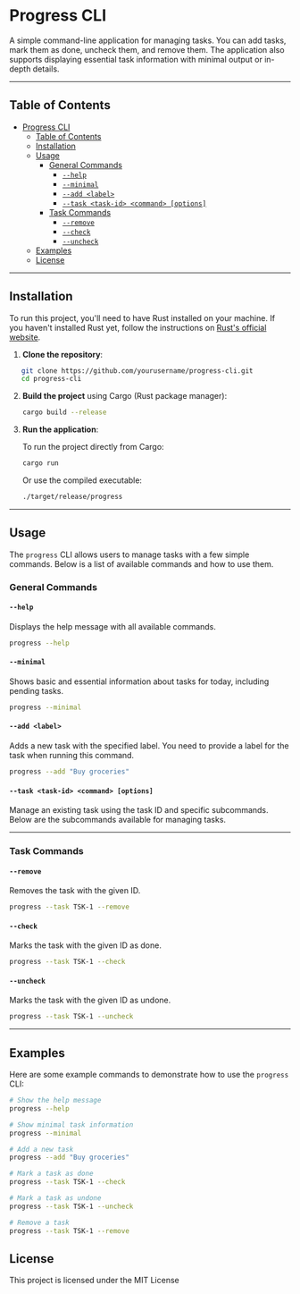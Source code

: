 # Progress CLI

A simple command-line application for managing tasks. You can add tasks, mark them as done, uncheck them, and remove them. The application also supports displaying essential task information with minimal output or in-depth details.

---

## Table of Contents

- [Progress CLI](#progress-cli)
  - [Table of Contents](#table-of-contents)
  - [Installation](#installation)
  - [Usage](#usage)
    - [General Commands](#general-commands)
      - [`--help`](#--help)
      - [`--minimal`](#--minimal)
      - [`--add <label>`](#--add-label)
      - [`--task <task-id> <command> [options]`](#--task-task-id-command-options)
    - [Task Commands](#task-commands)
      - [`--remove`](#--remove)
      - [`--check`](#--check)
      - [`--uncheck`](#--uncheck)
  - [Examples](#examples)
  - [License](#license)

---

## Installation

To run this project, you'll need to have Rust installed on your machine. If you haven't installed Rust yet, follow the instructions on [Rust's official website](https://www.rust-lang.org/tools/install).

1. **Clone the repository**:

```bash
   git clone https://github.com/yourusername/progress-cli.git
   cd progress-cli
```

2. **Build the project** using Cargo (Rust package manager):

   ```bash
   cargo build --release
   ```

3. **Run the application**:

   To run the project directly from Cargo:

   ```bash
   cargo run
   ```

   Or use the compiled executable:

   ```bash
   ./target/release/progress
   ```

---

## Usage

The `progress` CLI allows users to manage tasks with a few simple commands. Below is a list of available commands and how to use them.

### General Commands

#### `--help`

Displays the help message with all available commands.

```bash
progress --help
```

#### `--minimal`

Shows basic and essential information about tasks for today, including pending tasks.

```bash
progress --minimal
```

#### `--add <label>`

Adds a new task with the specified label. You need to provide a label for the task when running this command.

```bash
progress --add "Buy groceries"
```

#### `--task <task-id> <command> [options]`

Manage an existing task using the task ID and specific subcommands. Below are the subcommands available for managing tasks.

---

### Task Commands

#### `--remove`

Removes the task with the given ID.

```bash
progress --task TSK-1 --remove
```

#### `--check`

Marks the task with the given ID as done.

```bash
progress --task TSK-1 --check
```

#### `--uncheck`

Marks the task with the given ID as undone.

```bash
progress --task TSK-1 --uncheck
```

---

## Examples

Here are some example commands to demonstrate how to use the `progress` CLI:

```bash
# Show the help message
progress --help

# Show minimal task information
progress --minimal

# Add a new task
progress --add "Buy groceries"

# Mark a task as done
progress --task TSK-1 --check

# Mark a task as undone
progress --task TSK-1 --uncheck

# Remove a task
progress --task TSK-1 --remove
```

## License

This project is licensed under the MIT License